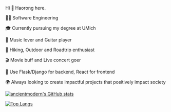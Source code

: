 Hi 👋 Haorong here.

🧑‍💻 Software Engineering

🎓 Currently pursuing my degree at UMich

🎸 Music lover and Guitar player

🌲 Hiking, Outdoor and Roadtrip enthusiast

🎬 Movie buff and Live concert goer

📝 Use Flask/Django for backend, React for frontend

🌍 Always looking to create impactful projects that positively impact society

[![ancientmodern's GitHub stats](https://github-readme-stats.vercel.app/api?username=ancientmodern)](https://github.com/anuraghazra/github-readme-stats)

[![Top Langs](https://github-readme-stats.vercel.app/api/top-langs/?username=ancientmodern&hide=html,css,ejs&layout=compact&langs_count=10)](https://github.com/anuraghazra/github-readme-stats)
